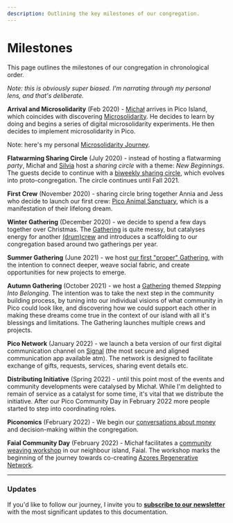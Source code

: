 ```yaml
---
description: Outlining the key milestones of our congregation.
---
```


# Milestones

This page outlines the milestones of our congregation in chronological order.

*Note: this is obviously super biased. I'm narrating through my personal lens, and that's deliberate.*

**Arrival and Microsolidarity** (Feb 2020) - [Michał](https://michalkorzonek.com) arrives in Pico Island, which coincides with discovering [Microsolidarity](https://microsolidarity.cc). He decides to learn by doing and begins a series of digital microsolidarity experiments. He then decides to implement microsolidarity in Pico.

Note: here's my personal [Microsolidarity Journey](https://michalkorzonek.com/microsolidarity-journey).

**Flatwarming Sharing Circle** (July 2020) - instead of hosting a flatwarming *party*, Michał and [Silvia](https://silviamakesdrawings.com) host a *sharing circle* with a theme: *New Beginnings*. The guests decide to continue with a [biweekly sharing circle](/projects/sharing-circle/README.md), which evolves into proto-congregation. The circle continues until Fall 2021.

**First Crew** (November 2020) - sharing circle bring together Annia and Jess who decide to launch our first crew: [Pico Animal Sanctuary](/projects/pico-animal-sanctuary.md), which is a manifestation of their lifelong dream.

**Winter Gathering** (December 2020) - we decide to spend a few days together over Christmas. The [Gathering](/projects/winter-gathering-2020.md) is quite messy, but catalyses energy for another [(drum)crew](/projects/drum-crew.md) and introduces a scaffolding to our congregation based around two gatherings per year.

**Summer Gathering** (June 2021) - we host [our first "proper" Gathering](/projects/summer-gathering-2021.md), with the intention to connect deeper, weave social fabric, and create opportunities for new projects to emerge.

**Autumn Gathering** (October 2021) - we host a [Gathering](/projects/autumn-gathering-2021.md) themed *Stepping Into Belonging*. The intention was to take the next step in the community building process, by tuning into our individual visions of what community in Pico could look like, and discovering how we could support each other in making these dreams come true in the context of our island with all it's blessings and limitations. The Gathering launches multiple crews and projects.

**Pico Network** (January 2022) - we launch a beta version of our first digital communication channel on [Signal](https://signal.org/) (the most secure and aligned communication app available atm). The network is designed to facilitate exchange of gifts, requests, services, sharing event details etc. 

**Distributing Initiative** (Spring 2022) - until this point most of the events and community developments were catalysed by Michał. While I'm delighted to remain of service as a catalyst for some time, it's vital that we distribute the initiative. After our Pico Community Day in February 2022 more people started to step into coordinating roles.

**Piconomics** (February 2022) - We begin our [conversations about money](/articles/piconomics-101.md) and decision-making within the congregation.

**Faial Community Day** (February 2022) - Michał facilitates a [community weaving workshop](/articles/faial-community-day.md) in our neighbour island, Faial. The workshop marks the beginning of the journey towards co-creating [Azores Regenerative Network](/azores-regenerative-network.md).

---

### Updates
If you'd like to follow our journey, I invite you to **[subscribe to our newsletter](https://https://picomicrosolidarity.substack.com/)** with the most significant updates to this documentation.

